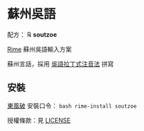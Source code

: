 # 蘇州吳語

配方： ℞ **soutzoe**

[Rime](http://rime.im) 蘇州吳語輸入方案

蘇州言話，採用 [吳語拉丁式注音法](http://input.foruto.com/wu/method.html) 拼寫

## 安裝

[東風破](https://github.com/rime/plum) 安裝口令： `bash rime-install soutzoe`

授權條款：見 [LICENSE](LICENSE)
